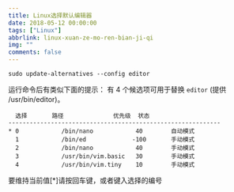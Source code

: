 ```yaml
---
title: Linux选择默认编辑器
date: 2018-05-12 00:00:00
tags: ["Linux"]
abbrlink: linux-xuan-ze-mo-ren-bian-ji-qi
img: ""
comments: false
---
```


```
sudo update-alternatives --config editor 
```

运行命令后有类似下面的提示：
有 4 个候选项可用于替换 `editor` (提供 /usr/bin/editor)。

```
  选择       路径              优先级  状态
------------------------------------------------------------
* 0            /bin/nano            40        自动模式
  1            /bin/ed             -100       手动模式
  2            /bin/nano            40        手动模式
  3            /usr/bin/vim.basic   30        手动模式
  4            /usr/bin/vim.tiny    10        手动模式
```

要维持当前值[*]请按回车键，或者键入选择的编号
